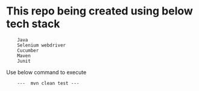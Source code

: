 # This repo being created using below tech stack
		Java
		Selenium webdriver
		Cucumber
		Maven
		Junit
  
Use below command to execute 

		---  mvn clean test ---
